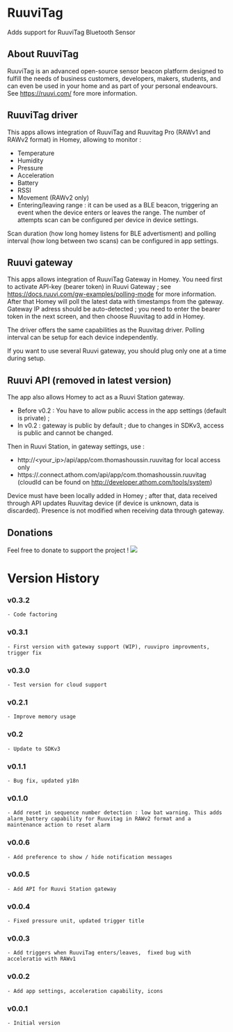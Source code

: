 # RuuviTag

Adds support for RuuviTag Bluetooth Sensor

## About RuuviTag
RuuviTag is an advanced open-source sensor beacon platform designed to fulfill the needs of business customers, developers, makers, students, and can even be used in your home and as part of your personal endeavours. See https://ruuvi.com/ fore more information. 

## RuuviTag driver
This apps allows integration of RuuviTag and Ruuvitag Pro (RAWv1 and RAWv2 format) in Homey, allowing to monitor :
- Temperature
- Humidity
- Pressure
- Acceleration
- Battery
- RSSI
- Movement (RAWv2 only)
- Entering/leaving range : it can be used as a BLE beacon, triggering an event when the device enters or leaves the range. The number of attempts scan can be configured per device in device settings.

Scan duration (how long homey listens for BLE advertisment) and polling interval (how long between two scans) can be configured in app settings.

## Ruuvi gateway
This apps allows integration of RuuviTag Gateway in Homey. You need first to activate API-key (bearer token) in Ruuvi Gateway ; see https://docs.ruuvi.com/gw-examples/polling-mode for more information. After that Homey will poll the latest data with timestamps from the gateway. 
Gateway IP adress should be auto-detected ; you need to enter the bearer token in the next screen, and then choose Ruuvitag to add in Homey. 

The driver offers the same capabilities as the Ruuvitag driver. Polling interval can be setup for each device independently. 

If you want to use several Ruuvi gateway, you should plug only one at a time during setup.

## Ruuvi API (removed in latest version)
The app also allows Homey to act as a Ruuvi Station gateway. 
- Before v0.2 : You have to allow public access in the app settings (default is private) ; 
- In v0.2 : gateway is public by default ; due to changes in SDKv3, access is public and cannot be changed. 

Then in Ruuvi Station, in gateway settings, use : 
- http://<your_ip>/api/app/com.thomashoussin.ruuvitag for local access only
- https://<cloudid>.connect.athom.com/api/app/com.thomashoussin.ruuvitag (cloudId can be found on http://developer.athom.com/tools/system)

Device must have been locally added in Homey ; after that, data received through API updates Ruuvitag device (if device is unknown, data is discarded). Presence is not modified when receiving data through gateway. 

## Donations
Feel free to donate to  support the project !
[<img src="https://www.paypalobjects.com/en_GB/i/btn/btn_donate_SM.gif">](https://www.paypal.com/cgi-bin/webscr?cmd=_donations&business=RVBS24SPLU922&currency_code=EUR)

# Version History
###  v0.3.2
    - Code factoring
###  v0.3.1
    - First version with gateway support (WIP), ruuvipro improvments, trigger fix
### v0.3.0
	- Test version for cloud support 
### v0.2.1
	- Improve memory usage 
### v0.2
	- Update to SDKv3 
### v0.1.1
	- Bug fix, updated y18n
### v0.1.0
	- Add reset in sequence number detection : low bat warning. This adds alarm_battery capability for Ruuvitag in RAWv2 format and a maintenance action to reset alarm
### v0.0.6
	- Add preference to show / hide notification messages
### v0.0.5 
	- Add API for Ruuvi Station gateway
### v0.0.4
	- Fixed pressure unit, updated trigger title
### v0.0.3
	- Add triggers when RuuviTag enters/leaves,  fixed bug with acceleratio with RAWv1
### v0.0.2
	- Add app settings, acceleration capability, icons
### v0.0.1
	- Initial version